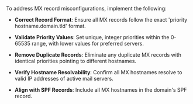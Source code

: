 To address MX record misconfigurations, implement the following:

- **Correct Record Format**: Ensure all MX records follow the exact 'priority hostname.domain.tld' format.

- **Validate Priority Values**: Set unique, integer priorities within the 0-65535 range, with lower values for preferred servers.

- **Remove Duplicate Records**: Eliminate any duplicate MX records with identical priorities pointing to different hostnames.

- **Verify Hostname Resolvability**: Confirm all MX hostnames resolve to valid IP addresses of active mail servers.

- **Align with SPF Records**: Include all MX hostnames in the domain's SPF record.